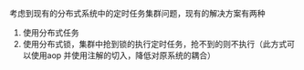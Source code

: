考虑到现有的分布式系统中的定时任务集群问题，现有的解决方案有两种

1. 使用分布式任务
2. 使用分布式锁，集群中抢到锁的执行定时任务，抢不到的则不执行（此方式可以使用aop 并使用注解的切入，降低对原系统的耦合）


